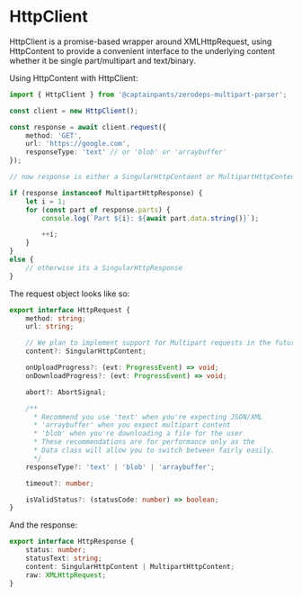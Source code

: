 # HttpClient

HttpClient is a promise-based wrapper around XMLHttpRequest, using HttpContent to provide a convenient interface to the underlying content whether it be single part/multipart and text/binary.

Using HttpContent with HttpClient:
```typescript
import { HttpClient } from '@captainpants/zerodeps-multipart-parser';

const client = new HttpClient();

const response = await client.request({
    method: 'GET',
    url: 'https://google.com',
    responseType: 'text' // or 'blob' or 'arraybuffer'
});

// now response is either a SingularHttpContaent or MultipartHttpContent, and you can check which with a simple instanceof check

if (response instanceof MultipartHttpResponse) {
    let i = 1;
    for (const part of response.parts) {
        console.log(`Part ${i}: ${await part.data.string()}`);

        ++i;
    }
}
else {
    // otherwise its a SingularHttpResponse
}
```

The request object looks like so:
```typescript
export interface HttpRequest {
    method: string;
    url: string;

    // We plan to implement support for Multipart requests in the future
    content?: SingularHttpContent;

    onUploadProgress?: (evt: ProgressEvent) => void;
    onDownloadProgress?: (evt: ProgressEvent) => void;

    abort?: AbortSignal;

    /**
      * Recommend you use 'text' when you're expecting JSON/XML
      * 'arraybuffer' when you expect multipart content
      * 'blob' when you're downloading a file for the user
      * These recommendations are for performance only as the 
      * Data class will allow you to switch between fairly easily.
      */
    responseType?: 'text' | 'blob' | 'arraybuffer';

    timeout?: number;

    isValidStatus?: (statusCode: number) => boolean;
}
```

And the response:
```typescript
export interface HttpResponse {
    status: number;
    statusText: string;
    content: SingularHttpContent | MultipartHttpContent;
    raw: XMLHttpRequest;
}
```